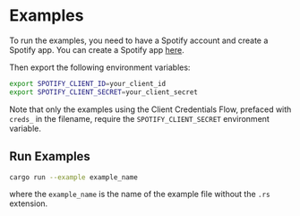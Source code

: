 # Examples

To run the examples, you need to have a Spotify account and create a Spotify app. You can create a Spotify app [here](https://developer.spotify.com/dashboard/applications).

Then export the following environment variables:

```bash
export SPOTIFY_CLIENT_ID=your_client_id
export SPOTIFY_CLIENT_SECRET=your_client_secret
```

Note that only the examples using the Client Credentials Flow, prefaced with `creds_` in the filename, require the `SPOTIFY_CLIENT_SECRET` environment variable.

## Run Examples

```bash
cargo run --example example_name
```

where the `example_name` is the name of the example file without the `.rs` extension.
